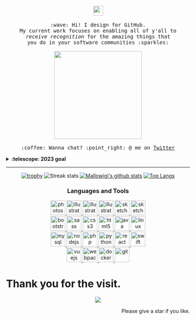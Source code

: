 <p align="center">
  <img src="https://cdn.jsdelivr.net/gh/Semporia/Semporia@master/image/Happy.gif" width="27px">
  <br><br>
  <samp>
    :wave: Hi! I design for GitHub.
    <br>My current work focuses on enabling all of y'all to
      <br><em>receive recognition</em> for the amazing things that
    <br>you do in your software communities :sparkles:<br><br>
    <img src="https://cdn.jsdelivr.net/gh/Semporia/Semporia@master/image/Pikachu.gif" width="240px" align="center">
    <br><br>:coffee: Wanna chat? :point_right: @ me on <a href="https://twitter.com/Swanpor">Twitter</a>
  </samp>
</p>

<details>
  <summary><b>:telescope: 2023 goal</b></summary>
  <br>
  I want to make a little game this year. that makes it really easy to design a game if you're primarily focusing on the art and story (like myself). I'm hoping to print this on a cartridge when I'm done so you can actually experience it on a Gameboy!
</details>

***

<div align="center"> 

[![trophy](https://github-profile-trophy.vercel.app/?username=Semporia&row=2&column=4&margin-w=15&margin-h=15&no-bg=true&theme=onedark)](https://github.com/Semporia)
![Streak stats](https://github-readme-streak-stats.herokuapp.com/?user=Semporia&langs_count=8&title_color=eb1f6a&icon_color=e28905&text_color=999999&bg_color=27282200)
[![Mallowigi's github stats](https://github-readme-stats.vercel.app/api?username=Semporia&show_icons=true&count_private=true&include_all_commits=true&title_color=eb1f6a&icon_color=e28905&text_color=999999&bg_color=27282200)](https://github.com/Semporia)
[![Top Langs](https://github-readme-stats.vercel.app/api/top-langs/?username=Semporia&layout=compact)](https://github.com/Semporia)


</div>

<div align="center">
  <h3>
    Languages and Tools
  </h3>
  <p>
    <a href="https://www.photoshop.com/en" target="_blank">
      <img src="https://cdn.jsdelivr.net/gh/Semporia/Semporia@master/icon/Adobe-photoshop.svg" alt="photoshop" width="40" height="40" />
    </a>
    <a href="https://www.adobe.com/in/products/illustrator.html" target="_blank">
      <img src="https://cdn.jsdelivr.net/gh/Semporia/Semporia@master/icon/Adobe-illustrator.svg" alt="illustrator" width="40" height="40" />
    </a>
    <a href="https://www.adobe.com/in/products/photoshop-lightroom.html" target="_blank">
      <img src="https://cdn.jsdelivr.net/gh/Semporia/Semporia@master/icon/Adobe-Lightroom-Classic.svg" alt="illustrator" width="40" height="40" />
    </a>
    <a href="https://www.adobe.com/in/products/dreamweaver.html" target="_blank">
      <img src="https://cdn.jsdelivr.net/gh/Semporia/Semporia@master/icon/Adobe-Dreamweaver.svg" alt="illustrator" width="40" height="40" />
    </a>
    <a href="https://www.sketch.com/" target="_blank">
      <img src="https://cdn.jsdelivr.net/gh/Semporia/Semporia@master/icon/sketchapp-icon.svg" alt="sketch" width="40" height="40" />
    </a>
    <a href="https://www.sketch.com/" target="_blank">
      <img src="https://cdn.jsdelivr.net/gh/Semporia/Semporia@master/icon/final-cut-pro.svg" alt="sketch" width="40" height="40" />
    </a>
    <br/>
    <a href="https://getbootstrap.com" target="_blank">
      <img src="https://cdn.jsdelivr.net/gh/Semporia/Semporia@master/icon/bootstrap-plain-wordmark.svg" alt="bootstrap" width="40" height="40" />
    </a>
    <a href="https://sass-lang.com" target="_blank">
      <img src="https://cdn.jsdelivr.net/gh/Semporia/Semporia@master/icon/sass-original.svg" alt="sass" width="40" height="40" />
    </a>
    <a href="https://www.w3schools.com/css/" target="_blank">
      <img src="https://cdn.jsdelivr.net/gh/Semporia/Semporia@master/icon/css3-original-wordmark.svg" alt="css3" width="40" height="40" />
    </a>
    <a href="https://www.w3.org/html/" target="_blank">
      <img src="https://cdn.jsdelivr.net/gh/Semporia/Semporia@master/icon/html5-original-wordmark.svg" alt="html5" width="40" height="40" />
    </a>
    <a href="https://www.java.com" target="_blank">
      <img src="https://cdn.jsdelivr.net/gh/Semporia/Semporia@master/icon/java-original.svg" alt="java" width="40"
        height="40" />
    </a>
    <a href="https://www.linux.org/" target="_blank">
      <img src="https://cdn.jsdelivr.net/gh/Semporia/Semporia@master/icon/linux-original.svg" alt="linux" width="40" height="40" />
    </a>
    <br/>
    <a href="https://www.mysql.com/" target="_blank">
      <img src="https://cdn.jsdelivr.net/gh/Semporia/Semporia@master/icon/mysql-original-wordmark.svg" alt="mysql" width="40" height="40" />
    </a>
    <a href="https://nodejs.org" target="_blank">
      <img src="https://cdn.jsdelivr.net/gh/Semporia/Semporia@master/icon/nodejs-original-wordmark.svg" alt="nodejs" width="40" height="40" />
    </a>
    <a href="https://www.php.net" target="_blank">
      <img src="https://cdn.jsdelivr.net/gh/Semporia/Semporia@master/icon/php-original.svg" alt="php" width="40" height="40" />
    </a>
    <a href="https://www.python.org" target="_blank">
      <img src="https://cdn.jsdelivr.net/gh/Semporia/Semporia@master/icon/python-original.svg" alt="python" width="40" height="40" />
    </a>
    <a href="https://reactjs.org/" target="_blank">
      <img src="https://cdn.jsdelivr.net/gh/Semporia/Semporia@master/icon/react-original-wordmark.svg" alt="react" width="40" height="40" />
    </a>
    <a href="https://developer.apple.com/swift/" target="_blank">
      <img src="https://cdn.jsdelivr.net/gh/Semporia/Semporia@master/icon/swift-original.svg" alt="swift" width="40" height="40" />
    </a>
    <br/>
    <a href="https://vuejs.org/" target="_blank">
      <img src="https://cdn.jsdelivr.net/gh/Semporia/Semporia@master/icon/vuejs-original-wordmark.svg" alt="vuejs" width="40" height="40" />
    </a>
    <a href="https://webpack.js.org" target="_blank">
      <img src="https://cdn.jsdelivr.net/gh/Semporia/Semporia@master/icon/webpack-original-wordmark.svg" alt="webpack" width="40" height="40" />
    </a>
    <a href="https://www.docker.com/" target="_blank">
      <img src="https://cdn.jsdelivr.net/gh/Semporia/Semporia@master/icon/docker-original-wordmark.svg" alt="docker" width="40" height="40" />
    </a>
    <a href="https://git-scm.com/" target="_blank">
      <img src="https://cdn.jsdelivr.net/gh/Semporia/Semporia@master/icon/git-scm-icon.svg" alt="git" width="40" height="40" />
    </a>
  </p>
</div>


# Thank you for the visit.

<div align="center"> 

![](http://profile-counter.glitch.me/Semporia/count.svg)

</div>

<div align="right"> 

Please give a star if you like.

</div>